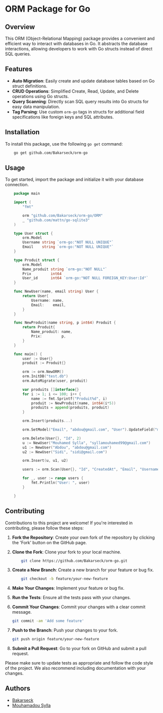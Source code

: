 # ORM Package for Go

## Overview

This ORM (Object-Relational Mapping) package provides a convenient and efficient way to interact with databases in Go. It abstracts the database interactions, allowing developers to work with Go structs instead of direct SQL queries.

## Features

- **Auto Migration**: Easily create and update database tables based on Go struct definitions.
- **CRUD Operations**: Simplified Create, Read, Update, and Delete operations using Go structs.
- **Query Scanning**: Directly scan SQL query results into Go structs for easy data manipulation.
- **Tag Parsing**: Use custom `orm-go` tags in structs for additional field specifications like foreign keys and SQL attributes.

## Installation

To install this package, use the following `go get` command:

```bash
    go get github.com/Bakarseck/orm-go
```

## Usage

To get started, import the package and initialize it with your database connection.

```go
    package main

    import (
        "fmt"

        orm "github.com/Bakarseck/orm-go/ORM"
        _ "github.com/mattn/go-sqlite3"
    )

    type User struct {
        orm.Model
        Username string `orm-go:"NOT NULL UNIQUE"`
        Email    string `orm-go:"NOT NULL UNIQUE"`
    }

    type Produit struct {
        orm.Model
        Name_produit string `orm-go:"NOT NULL"`
        Prix         int64
        User_id      int64 `orm-go:"NOT NULL FOREIGN_KEY:User:Id"`
    }

    func NewUser(name, email string) User {
        return User{
            Username: name,
            Email:    email,
        }
    }

    func NewProduit(name string, p int64) Produit {
        return Produit{
            Name_produit: name,
            Prix:         p,
        }
    }

    func main() {
        user := User{}
        produit := Produit{}

        orm := orm.NewORM()
        orm.InitDB("test.db")
        orm.AutoMigrate(user, produit)

        var produits []interface{}
        for i := 1; i <= 100; i++ {
            name := fmt.Sprintf("Produit%d", i)
            produit := NewProduit(name, int64(i*5))
            produits = append(produits, produit)
        }

        orm.Insert(produits...)

        orm.SetModel("Email", "abdou@gmail.com", "User").UpdateField("moussa@gmail.com").Update(orm.Db)

        orm.Delete(User{}, "Id", 2)
        u := NewUser("Mouhamed Sylla", "syllamouhamed99@gmail.com")
        u1 := NewUser("Abdou", "abdou@gmail.com")
        u2 := NewUser("Sidi", "sidi@gmail.com")

        orm.Insert(u, u1, u2)

        users := orm.Scan(User{}, "Id", "CreatedAt", "Email", "Username").([]User)

        for _, user := range users {
            fmt.Println("User: ", user)
        }

    }
```

## Contributing
Contributions to this project are welcome! If you're interested in contributing, please follow these steps:

1. **Fork the Repository**: Create your own fork of the repository by clicking the 'Fork' button on the GitHub page.

2. **Clone the Fork**: Clone your fork to your local machine.

    ```bash
        git clone https://github.com/Bakarseck/orm-go.git
    ```

3. **Create a New Branch**: Create a new branch for your feature or bug fix.

    ```bash
        git checkout -b feature/your-new-feature
    ```

4. **Make Your Changes**: Implement your feature or bug fix.

5. **Run the Tests**: Ensure all the tests pass with your changes.

6. **Commit Your Changes**: Commit your changes with a clear commit message.

    ```bash
    git commit -am 'Add some feature'
    ```

7. **Push to the Branch**: Push your changes to your fork.

    ```bash
    git push origin feature/your-new-feature
    ```

8. **Submit a Pull Request**: Go to your fork on GitHub and submit a pull request.

Please make sure to update tests as appropriate and follow the code style of the project. We also recommend including documentation with your changes.


## Authors
* [Bakarseck](https://github.com/Bakarseck)
* [Mouhamadou Sylla](https://github.com/mouhamsylla)